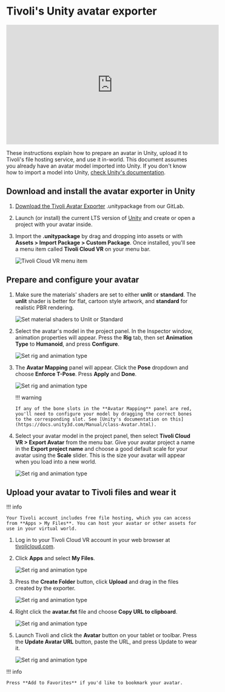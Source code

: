 # Tivoli's Unity avatar exporter

<iframe width="560" height="315" src="https://www.youtube.com/embed/ywNXxd35Lzg" frameborder="0" allow="accelerometer; autoplay; encrypted-media; gyroscope; picture-in-picture" allowfullscreen></iframe>

These instructions explain how to prepare an avatar in Unity, upload it to Tivoli's file hosting service, and use it in-world. This document assumes you already have an avatar model imported into Unity. If you don't know how to import a model into Unity, [check Unity's documentation](https://docs.unity3d.com/Manual/HOWTO-importObject.html).

## Download and install the avatar exporter in Unity

1. [Download the Tivoli Avatar Exporter](https://git.tivolicloud.com/tivolicloud/unity-avatar-exporter/-/releases) .unitypackage from our GitLab.

2. Launch (or install) the current LTS version of [Unity](https://unity3d.com/get-unity/download) and create or open a project with your avatar inside.

3. Import the **.unitypackage** by drag and dropping into assets or with **Assets > Import Package > Custom Package**. Once installed, you'll see a menu item called **Tivoli Cloud VR** on your menu bar.

    ![Tivoli Cloud VR menu item](unity-avatar-exporter/tivoli-unity-exporter-1.jpg)

## Prepare and configure your avatar

1.  Make sure the materials' shaders are set to either **unlit** or **standard**. The **unlit** shader is better for flat, cartoon style artwork, and **standard** for realistic PBR rendering.

    ![Set material shaders to Unlit or Standard](unity-avatar-exporter/tivoli-unity-exporter-2.jpg)

2.  Select the avatar's model in the project panel. In the Inspector window, animation properties will appear. Press the **Rig** tab, then set **Animation Type** to **Humanoid**, and press **Configure**.

    ![Set rig and animation type](unity-avatar-exporter/tivoli-unity-exporter-4.jpg)

3.  The **Avatar Mapping** panel will appear. Click the **Pose** dropdown and choose **Enforce T-Pose**. Press **Apply** and **Done**.

    ![Set rig and animation type](unity-avatar-exporter/tivoli-unity-exporter-5-b.jpg)

    !!! warning

        If any of the bone slots in the **Avatar Mapping** panel are red, you'll need to configure your model by dragging the correct bones to the corresponding slot. See [Unity's documentation on this](https://docs.unity3d.com/Manual/class-Avatar.html).

4.  Select your avatar model in the project panel, then select **Tivoli Cloud VR > Export Avatar** from the menu bar. Give your avatar project a name in the **Export project name** and choose a good default scale for your avatar using the **Scale** slider. This is the size your avatar will appear when you load into a new world.

    ![Set rig and animation type](unity-avatar-exporter/tivoli-unity-exporter-6.jpg)

## Upload your avatar to Tivoli files and wear it

!!! info

    Your Tivoli account includes free file hosting, which you can access from **Apps > My Files**. You can host your avatar or other assets for use in your virtual world.

1. Log in to your Tivoli Cloud VR account in your web browser at [tivolicloud.com](tivolicloud.com).

2. Click **Apps** and select **My Files**.

    ![Set rig and animation type](unity-avatar-exporter/tivoli-unity-exporter-7.jpg)

3. Press the **Create Folder** button, click **Upload** and drag in the files created by the exporter.

    ![Set rig and animation type](unity-avatar-exporter/tivoli-unity-exporter-8.jpg)

4. Right click the **avatar.fst** file and choose **Copy URL to clipboard**.

    ![Set rig and animation type](unity-avatar-exporter/tivoli-unity-exporter-9.jpg)

5. Launch Tivoli and click the **Avatar** button on your tablet or toolbar. Press the **Update Avatar URL** button, paste the URL, and press Update to wear it.

    ![Set rig and animation type](unity-avatar-exporter/tivoli-unity-exporter-10.jpg)

!!! info

    Press **Add to Favorites** if you'd like to bookmark your avatar.

